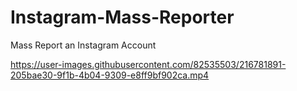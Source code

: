 # Instagram-Mass-Reporter
Mass Report an Instagram Account





https://user-images.githubusercontent.com/82535503/216781891-205bae30-9f1b-4b04-9309-e8ff9bf902ca.mp4

